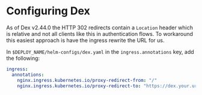 # Configuring Dex

As of Dex v2.44.0 the HTTP 302 redirects contain a `Location` header which
is relative and not all clients like this in authentication flows. To workaround
this easiest approach is have the ingress rewrite the URL for us.

In `$DEPLOY_NAME/helm-configs/dex.yaml` in the `ingress.annotations` key, add the
following:

```yaml
ingress:
  annotations:
    nginx.ingress.kubernetes.io/proxy-redirect-from: "/"
    nginx.ingress.kubernetes.io/proxy-redirect-to: "https://dex.your.url/"
```
